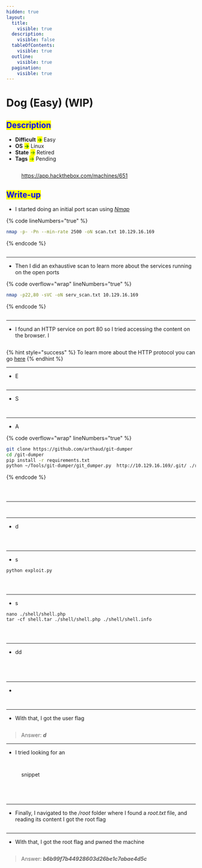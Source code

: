 ```yaml
---
hidden: true
layout:
  title:
    visible: true
  description:
    visible: false
  tableOfContents:
    visible: true
  outline:
    visible: true
  pagination:
    visible: true
---
```


# Dog (Easy) (WIP)

## <mark style="color:blue;">Description</mark>

* **Difficult** <mark style="color:green;">**->**</mark> Easy
* **OS** <mark style="color:green;">**->**</mark> Linux
* **State** <mark style="color:green;">-></mark> Retired
* **Tags** <mark style="color:green;">-></mark> Pending

<figure><img src="../../.gitbook/assets/image (39).png" alt=""><figcaption><p><a href="https://app.hackthebox.com/machines/651">https://app.hackthebox.com/machines/651</a></p></figcaption></figure>

## <mark style="color:blue;">Write-up</mark>

* I started doing an initial port scan using [_Nmap_](../../networks/tools-and-utilities.md#nmap)

{% code lineNumbers="true" %}
```bash
nmap -p- -Pn --min-rate 2500 -oN scan.txt 10.129.16.169
```
{% endcode %}

<figure><img src="../../.gitbook/assets/image (40).png" alt=""><figcaption></figcaption></figure>

***

* Then I did an exhaustive scan to learn more about the services running on the open ports

{% code overflow="wrap" lineNumbers="true" %}
```bash
nmap -p22,80 -sVC -oN serv_scan.txt 10.129.16.169
```
{% endcode %}

<figure><img src="../../.gitbook/assets/image (41).png" alt=""><figcaption></figcaption></figure>

***

* I found an HTTP service on port 80 so I tried accessing the content on the browser. I

<figure><img src="../../.gitbook/assets/image (42).png" alt=""><figcaption></figcaption></figure>

{% hint style="success" %}
To learn more about the HTTP protocol you can go [here](../../networks/protocols/http.md)
{% endhint %}

***

* E

<figure><img src="../../.gitbook/assets/image (45).png" alt=""><figcaption></figcaption></figure>

***

* S

<figure><img src="../../.gitbook/assets/image (47).png" alt=""><figcaption></figcaption></figure>

<figure><img src="../../.gitbook/assets/image (48).png" alt=""><figcaption></figcaption></figure>

***

* A

{% code overflow="wrap" lineNumbers="true" %}
```bash
git clone https://github.com/arthaud/git-dumper
cd /git-dumper
pip install -r requirements.txt
python ~/Tools/git-dumper/git_dumper.py  http://10.129.16.169/.git/ ./repo
```
{% endcode %}

<figure><img src="../../.gitbook/assets/image (49).png" alt=""><figcaption></figcaption></figure>

<figure><img src="../../.gitbook/assets/image (50).png" alt=""><figcaption></figcaption></figure>

<figure><img src="../../.gitbook/assets/image (54).png" alt=""><figcaption></figcaption></figure>

***

<figure><img src="../../.gitbook/assets/image (53).png" alt=""><figcaption></figcaption></figure>

<figure><img src="../../.gitbook/assets/image (52).png" alt=""><figcaption></figcaption></figure>

***

* d

<figure><img src="../../.gitbook/assets/image (837).png" alt=""><figcaption></figcaption></figure>

<figure><img src="../../.gitbook/assets/image (839).png" alt=""><figcaption></figcaption></figure>

<figure><img src="../../.gitbook/assets/image (840).png" alt=""><figcaption></figcaption></figure>

***

* s

```
python exploit.py
```

<figure><img src="../../.gitbook/assets/image (841).png" alt=""><figcaption></figcaption></figure>

<figure><img src="../../.gitbook/assets/image (842).png" alt=""><figcaption></figcaption></figure>

<figure><img src="../../.gitbook/assets/image (843).png" alt=""><figcaption></figcaption></figure>

***

* s

```
nano ./shell/shell.php
tar -cf shell.tar ./shell/shell.php ./shell/shell.info
```

<figure><img src="../../.gitbook/assets/image (844).png" alt=""><figcaption></figcaption></figure>

<figure><img src="../../.gitbook/assets/image (845).png" alt=""><figcaption></figcaption></figure>

<figure><img src="../../.gitbook/assets/image (838).png" alt=""><figcaption></figcaption></figure>

***

* dd

<figure><img src="../../.gitbook/assets/image (852).png" alt=""><figcaption></figcaption></figure>

<figure><img src="../../.gitbook/assets/image (851).png" alt=""><figcaption></figcaption></figure>

<figure><img src="../../.gitbook/assets/image (853).png" alt=""><figcaption></figcaption></figure>

<figure><img src="../../.gitbook/assets/image (854).png" alt=""><figcaption></figcaption></figure>

***

*

<figure><img src="../../.gitbook/assets/image (855).png" alt=""><figcaption></figcaption></figure>

<figure><img src="../../.gitbook/assets/image (856).png" alt=""><figcaption></figcaption></figure>

***

* With that, I got the user flag

<figure><img src="../../.gitbook/assets/image (757).png" alt=""><figcaption></figcaption></figure>

> Answer: _**d**_

***

* I tried looking for an

<figure><img src="../../.gitbook/assets/image (850).png" alt=""><figcaption></figcaption></figure>

<figure><img src="../../.gitbook/assets/image (847).png" alt=""><figcaption><p>snippet</p></figcaption></figure>

<figure><img src="../../.gitbook/assets/image (848).png" alt=""><figcaption></figcaption></figure>

<figure><img src="../../.gitbook/assets/image (849).png" alt=""><figcaption></figcaption></figure>

<figure><img src="../../.gitbook/assets/image (846).png" alt=""><figcaption></figcaption></figure>

<figure><img src="../../.gitbook/assets/image (835).png" alt=""><figcaption></figcaption></figure>

***

* Finally, I navigated to the _/root_ folder where I found a _root.txt_ file, and reading its content I got the root flag

<figure><img src="../../.gitbook/assets/image (836).png" alt=""><figcaption></figcaption></figure>

***

* With that, I got the root flag and pwned the machine

<figure><img src="../../.gitbook/assets/image (245) (1).png" alt=""><figcaption></figcaption></figure>

> Answer: _**b6b99f7b44928603d26be1c7abae4d5c**_
